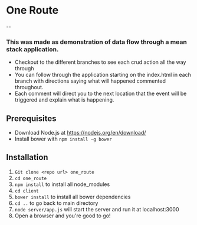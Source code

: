 # One Route
--
### This was made as demonstration of data flow through a mean stack application.

* Checkout to the different branches to see each crud action all the way through
* You can follow through the application starting on the index.html in each branch with directions saying what will happened commented throughout.
* Each comment will direct you to the next location that the event will be triggered and explain what is happening.

## Prerequisites
* Download Node.js at https://nodejs.org/en/download/
* Install bower with `npm install -g bower`

## Installation
1. `Git clone <repo url> one_route`
2. `cd one_route`
3. `npm install` to install all node_modules
4. `cd client`
5. `bower install` to install all bower dependencies
6. `cd ..` to go back to main directory
7. `node server/app.js` will start the server and run it at localhost:3000
8. Open a browser and you're good to go!
